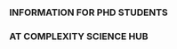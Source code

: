 <!-- phd-info repository created20231114
for general information for all CSH PhD students-->

### INFORMATION FOR PHD STUDENTS
### AT COMPLEXITY SCIENCE HUB



